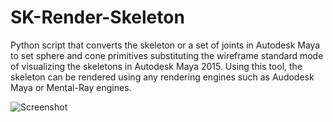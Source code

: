 # SK-Render-Skeleton

Python script that converts the skeleton or a set of joints in Autodesk Maya to set sphere and cone primitives substituting the wireframe standard mode of visualizing the skeletons in Autodesk Maya 2015. Using this tool, the skeleton can be rendered using any rendering engines such as Audodesk Maya or Mental-Ray engines.

![Screenshot](https://github.com/NadineAB/SK-Render-Skeleton/blob/master/PrimitivesSkeleton/PrimitivesSkeleton%20Screen%20Shot.png)
